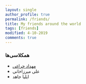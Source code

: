 ```yaml
---
layout: single
author_profile: true
permalink: /friends/
title: My friends around the world
tags: [friends]
modified: 4-10-2019
comments: true
---
```


### همکلاسی‌ها
* [مهداد چراغی](https://mahch40.github.io/)
* علی میرزاخانی
* ایلیا جاهد



